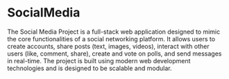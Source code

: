 # SocialMedia

The Social Media Project is a full-stack web application designed to mimic the core functionalities of a social networking platform. It allows users to create accounts, share posts (text, images, videos), interact with other users (like, comment, share), create and vote on polls, and send messages in real-time. The project is built using modern web development technologies and is designed to be scalable and modular.

